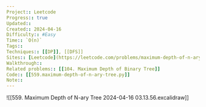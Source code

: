 ```yaml
---
Project:: Leetcode
Progress:: true
Updated:: 
Created:: 2024-04-16
Difficulty:: #Easy 
Time:: `O(n)`
Tags:: 
Techniques:: [[DP]], [[DFS]]
Sites:: [Leetcode](https://leetcode.com/problems/maximum-depth-of-n-ary-tree/description/)
Walkthrough:: 
Related problems:: [[104. Maximum Depth of Binary Tree]]
Code:: [[559.maximum-depth-of-n-ary-tree.py]]
Note:: 
---
```

![[559. Maximum Depth of N-ary Tree 2024-04-16 03.13.56.excalidraw]]